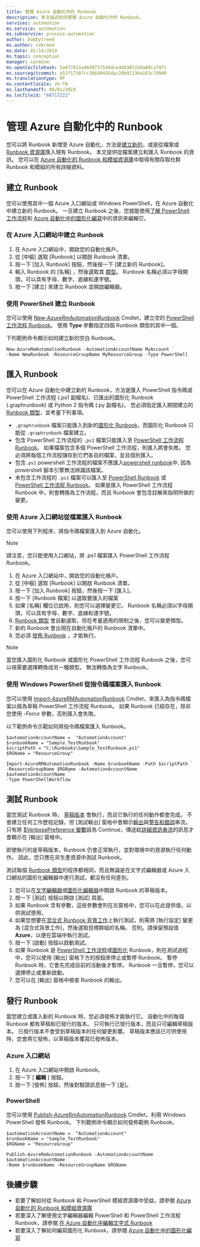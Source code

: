 ```yaml
---
title: 管理 Azure 自動化中的 Runbook
description: 本文描述如何管理 Azure 自動化中的 Runbook。
services: automation
ms.service: automation
ms.subservice: process-automation
author: bobbytreed
ms.author: robreed
ms.date: 02/14/2019
ms.topic: conceptual
manager: carmonm
ms.openlocfilehash: 5a477811e46d97375d4dce4d83072dda60ca797c
ms.sourcegitcommit: a52f17307cc36640426dac20b92136a163c799d0
ms.translationtype: MT
ms.contentlocale: zh-TW
ms.lasthandoff: 08/01/2019
ms.locfileid: "68717222"
---
```

# <a name="manage-runbooks-in-azure-automation"></a>管理 Azure 自動化中的 Runbook

您可以將 Runbook 新增至 Azure 自動化，方法是[建立新的](#create-a-runbook)，或是從檔案或 [Runbook 資源庫](automation-runbook-gallery.md)匯入現有 Runbook。 本文提供從檔案建立和匯入 Runbook 的資訊。  您可以在 [Azure 自動化的 Runbook 和模組資源庫](automation-runbook-gallery.md)中取得有關存取社群 Runbook 和模組的所有詳細資料。

## <a name="create-a-runbook"></a>建立 Runbook

您可以使用其中一個 Azure 入口網站或 Windows PowerShell，在 Azure 自動化中建立新的 Runbook。 一旦建立 Runbook 之後，您就能使用[了解 PowerShell 工作流程](automation-powershell-workflow.md)和 [Azure 自動化中的圖形化編寫](automation-graphical-authoring-intro.md)中的資訊來編輯它。

### <a name="create-a-runbook-in-the-azure-portal"></a>在 Azure 入口網站中建立 Runbook

1. 在 Azure 入口網站中，開啟您的自動化帳戶。
2. 從 [中樞] 選取 [Runbook] 以開啟 Runbook 清單。
3. 按一下 [加入 Runbook] 按鈕，然後按一下 [建立新的 Runbook]。
4. 輸入 Runbook 的 [名稱] ，然後選取其 [類型](automation-runbook-types.md)。 Runbook 名稱必須以字母開頭，可以具有字母、數字、底線和連字號。
5. 按一下 [建立] 來建立 Runbook 並開啟編輯器。

### <a name="create-a-runbook-with-powershell"></a>使用 PowerShell 建立 Runbook

您可以使用 [New-AzureRmAutomationRunbook](/powershell/module/azurerm.automation/new-azurermautomationrunbook) Cmdlet，建立空的 [PowerShell 工作流程 Runbook](automation-runbook-types.md#powershell-workflow-runbooks)。 使用 **Type** 參數指定四個 Runbook 類型的其中一個。

下列範例命令顯示如何建立新的空白 Runbook。

```azurepowershell-interactive
New-AzureRmAutomationRunbook -AutomationAccountName MyAccount `
-Name NewRunbook -ResourceGroupName MyResourceGroup -Type PowerShell
```

## <a name="import-a-runbook"></a>匯入 Runbook

您可以在 Azure 自動化中建立新的 Runbook，方法是匯入 PowerShell 指令碼或 PowerShell 工作流程 (.ps1 副檔名)、已匯出的圖形化 Runbook (.graphrunbook) 或 Python 2 指令碼 (.py 副檔名)。  您必須指定匯入期間建立的 [Runbook 類型](automation-runbook-types.md)，並考量下列事項。

* `.graphrunbook` 檔案只能匯入到新的[圖形化 Runbook](automation-runbook-types.md#graphical-runbooks)，而圖形化 Runbook 只能從 `.graphrunbook` 檔案建立。
* 包含 PowerShell 工作流程的 `.ps1` 檔案只能匯入至 [PowerShell 工作流程 Runbook](automation-runbook-types.md#powershell-workflow-runbooks)。 如果檔案包含多個 PowerShell 工作流程，則匯入將會失敗。 您必須將每個工作流程儲存到它們各自的檔案，並且個別匯入。
* 包含`.ps1` powershell 工作流程的檔案不應匯入[powershell runbook](automation-runbook-types.md#powershell-runbooks)中, 因為 powershell 腳本引擎無法辨識該檔案。
* 未包含工作流程的 `.ps1` 檔案可以匯入至 [PowerShell Runbook](automation-runbook-types.md#powershell-runbooks) 或 [PowerShell 工作流程 Runbook](automation-runbook-types.md#powershell-workflow-runbooks)。  如果是匯入 PowerShell 工作流程 Runbook 中，則會轉換為工作流程，而且 Runbook 會包含註解來指明所做的變更。

### <a name="to-import-a-runbook-from-a-file-with-the-azure-portal"></a>使用 Azure 入口網站從檔案匯入 Runbook

您可以使用下列程序，將指令碼檔案匯入到 Azure 自動化。

> [!NOTE]
> 請注意，您只能使用入口網站，將 .ps1 檔案匯入 PowerShell 工作流程 Runbook。

1. 在 Azure 入口網站中，開啟您的自動化帳戶。
2. 從 [中樞] 選取 [Runbook] 以開啟 Runbook 清單。
3. 按一下 [加入 Runbook] 按鈕，然後按一下 [匯入]。
4. 按一下 [Runbook 檔案] 以選取要匯入的檔案
5. 如果 [名稱] 欄位已啟用，則您可以選擇變更它。  Runbook 名稱必須以字母開頭，可以具有字母、數字、底線和連字號。
6. [Runbook 類型](automation-runbook-types.md) 會自動選取，但在考量適用的限制之後，您可以變更類型。
7. 新的 Runbook 會出現在自動化帳戶的 Runbook 清單中。
8. 您必須 [發佈 Runbook](#publish-a-runbook) ，才能執行。

> [!NOTE]
> 當您匯入圖形化 Runbook 或圖形化 PowerShell 工作流程 Runbook 之後，您可以視需要選擇轉換成另一種類型。 無法轉換為文字 Runbook。

### <a name="to-import-a-runbook-from-a-script-file-with-windows-powershell"></a>使用 Windows PowerShell 從指令碼檔案匯入 Runbook

您可以使用 [Import-AzureRMAutomationRunbook](https://docs.microsoft.com/powershell/module/azurerm.automation/import-azurermautomationrunbook) Cmdlet，來匯入為指令碼檔案以做為草稿 PowerShell 工作流程 Runbook。 如果 Runbook 已經存在，除非您使用 *-Force* 參數，否則匯入會失敗。

以下範例命令示範如何將指令碼檔案匯入 Runbook。

```azurepowershell-interactive
$automationAccountName =  "AutomationAccount"
$runbookName = "Sample_TestRunbook"
$scriptPath = "C:\Runbooks\Sample_TestRunbook.ps1"
$RGName = "ResourceGroup"

Import-AzureRMAutomationRunbook -Name $runbookName -Path $scriptPath `
-ResourceGroupName $RGName -AutomationAccountName $automationAccountName `
-Type PowerShellWorkflow
```

## <a name="test-a-runbook"></a>測試 Runbook

當您測試 Runbook 時， [草稿版本](#publish-a-runbook) 會執行，而且它執行的任何動作都會完成。 不會建立任何工作歷程記錄，但 [測試輸出] 窗格中會顯示[輸出](automation-runbook-output-and-messages.md#output-stream)與[警告和錯誤](automation-runbook-output-and-messages.md#message-streams)串流。 只有將 [$VerbosePreference 變數](automation-runbook-output-and-messages.md#preference-variables)設為 Continue，傳送給[詳細資訊串流](automation-runbook-output-and-messages.md#message-streams)的訊息才會顯示在 [輸出] 窗格中。

即使執行的是草稿版本，Runbook 仍會正常執行，並對環境中的資源執行任何動作。 因此，您只應在非生產資源中測試 Runbook。

測試每個 [Runbook 類型](automation-runbook-types.md)的程序都相同，而且無論是在文字式編輯器或 Azure 入口網站的圖形化編輯器中進行測試，都沒有任何差別。

1. 您可以在[文字編輯器](automation-edit-textual-runbook.md)或[圖形化編輯器](automation-graphical-authoring-intro.md)中開啟 Runbook 的草稿版本。
1. 按一下 [測試] 按鈕以開啟 [測試] 頁面。
1. 如果 Runbook 含有參數，這些參數會列在左窗格中，您可以在此提供值，以供測試使用。
1. 如果您想要在[混合式 Runbook 背景工作](automation-hybrid-runbook-worker.md)上執行測試，則需將 [執行設定] 變更為 [混合式背景工作]，然後選取目標群組的名稱。  否則，請保留預設值 **Azure**，以便在雲端中執行測試。
1. 按一下 [啟動] 按鈕以啟動測試。
1. 如果 Runbook 是 [PowerShell 工作流程](automation-runbook-types.md#powershell-workflow-runbooks)或[圖形化](automation-runbook-types.md#graphical-runbooks) Runbook，則在測試過程中，您可以使用 [輸出] 窗格下方的按鈕來停止或暫停 Runbook。 暫停 Runbook 時，它會先完成目前的活動後才暫停。 Runbook 一旦暫停，您可以選擇停止或重新啟動。
1. 您可以在 [輸出] 窗格中檢查 Runbook 的輸出。

## <a name="publish-a-runbook"></a>發行 Runbook

當您建立或匯入新的 Runbook 時，您必須發佈才能執行它。  自動化中的每個 Runbook 都有草稿和已發行的版本。 只可執行已發行版本，而且只可編輯草稿版本。 已發行版本不會受到草稿版本的任何變更影響。 草稿版本應該已可供使用時，您會將它發佈，以草稿版本覆寫已發佈版本。

### <a name="azure-portal"></a>Azure 入口網站

1. 在 Azure 入口網站中開啟 Runbook。
2. 按一下 [ **編輯** ] 按鈕。
3. 按一下 [發佈] 按鈕，然後對驗證訊息按一下 [是]。

### <a name="powershell"></a>PowerShell

您可以使用 [Publish-AzureRmAutomationRunbook](/powershell/module/azurerm.automation/publish-azurermautomationrunbook) Cmdlet，利用 Windows PowerShell 發佈 Runbook。 下列範例命令顯示如何發佈範例 Runbook。

```azurepowershell-interactive
$automationAccountName =  "AutomationAccount"
$runbookName = "Sample_TestRunbook"
$RGName = "ResourceGroup"

Publish-AzureRmAutomationRunbook -AutomationAccountName $automationAccountName `
-Name $runbookName -ResourceGroupName $RGName
```

## <a name="next-steps"></a>後續步驟

* 若要了解如何從 Runbook 和 PowerShell 模組資源庫中受益，請參閱 [Azure 自動化的 Runbook 和模組資源庫](automation-runbook-gallery.md)
* 若要深入了解使用文字編輯器編輯 PowerShell 和 PowerShell 工作流程 Runbook，請參閱 [在 Azure 自動化中編輯文字式 Runbook](automation-edit-textual-runbook.md)
* 若要深入了解如何編寫圖形化 Runbook，請參閱 [Azure 自動化中的圖形化編寫](automation-graphical-authoring-intro.md)
